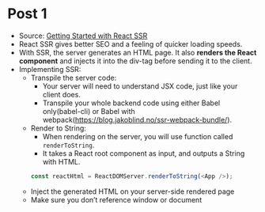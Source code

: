 # Post 1
* Source: [Getting Started with React SSR](https://blog.jakoblind.no/getting-started-react-ssr/)
* React SSR gives better SEO and a feeling of quicker loading speeds.
* With SSR, the server generates an HTML page. It also **renders the React component** and injects it into the div-tag before sending it to the client.
* Implementing SSR:
  * Transpile the server code:
    * Your server will need to understand JSX code, just like your client does.
    * Transpile your whole backend code using either Babel only(babel-cli) or Babel with webpack(https://blog.jakoblind.no/ssr-webpack-bundle/).
  * Render to String:
    * When rendering on the server, you will use function called `renderToString`.
    * It takes a React root component as input, and outputs a String with HTML.
    ```js
    const reactHtml = ReactDOMServer.renderToString(<App />);
    ```
  * Inject the generated HTML on your server-side rendered page
  * Make sure you don’t reference window or document
  
